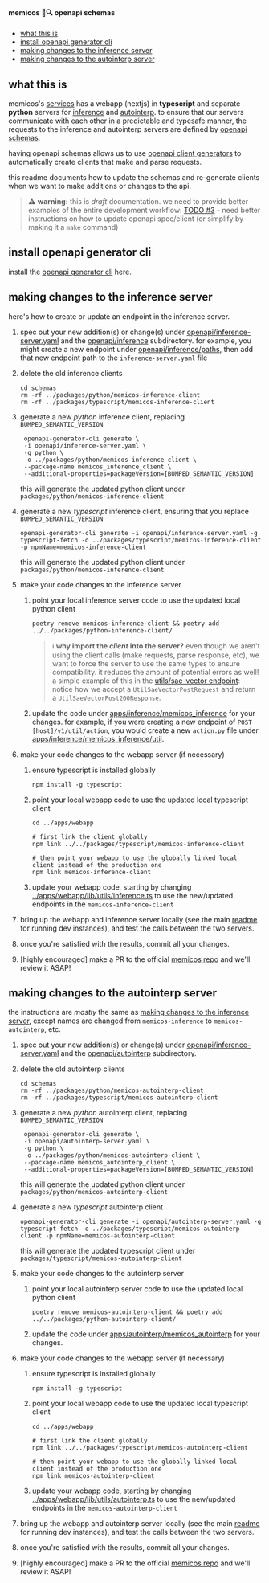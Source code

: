 #### memicos 🧠🔍 openapi schemas

- [what this is](#what-this-is)
- [install openapi generator cli](#install-openapi-generator-cli)
- [making changes to the inference server](#making-changes-to-the-inference-server)
- [making changes to the autointerp server](#making-changes-to-the-autointerp-server)

## what this is

memicos's [services](../README.md#architecture) has a webapp (nextjs) in **typescript** and separate **python** servers for [inference](../apps/inference/README.md) and [autointerp](../apps/autointerp/README.md). to ensure that our servers communicate with each other in a predictable and typesafe manner, the requests to the inference and autointerp servers are defined by [openapi schemas](https://www.openapis.org).

having openapi schemas allows us to use [openapi client generators](https://openapi-generator.tech/docs/installation/) to automatically create clients that make and parse requests.

this readme documents how to update the schemas and re-generate clients when we want to make additions or changes to the api.

> ⚠️ **warning:** this is _draft_ documentation. we need to provide better examples of the entire development workflow: [TODO #3](https://github.com/hijohnnylin/memicos/issues/3) - need better instructions on how to update openapi spec/client (or simplify by making it a `make` command)

## install openapi generator cli

install the [openapi generator cli](https://openapi-generator.tech/docs/installation/) here.

## making changes to the inference server

here's how to create or update an endpoint in the inference server.

1. spec out your new addition(s) or change(s) under [openapi/inference-server.yaml](openapi/inference-server.yaml) and the [openapi/inference](openapi/inference/) subdirectory. for example, you might create a new endpoint under [openapi/inference/paths](openapi/inference/paths/), then add that new endpoint path to the `inference-server.yaml` file
2. delete the old inference clients
   ```
   cd schemas
   rm -rf ../packages/python/memicos-inference-client
   rm -rf ../packages/typescript/memicos-inference-client
   ```
3. generate a new _python_ inference client, replacing `BUMPED_SEMANTIC_VERSION`
   ```
    openapi-generator-cli generate \
    -i openapi/inference-server.yaml \
    -g python \
    -o ../packages/python/memicos-inference-client \
    --package-name memicos_inference_client \
    --additional-properties=packageVersion=[BUMPED_SEMANTIC_VERSION]
   ```
   this will generate the updated python client under `packages/python/memicos-inference-client`
4. generate a new _typescript_ inference client, ensuring that you replace `BUMPED_SEMANTIC_VERSION`
   ```
   openapi-generator-cli generate -i openapi/inference-server.yaml -g typescript-fetch -o ../packages/typescript/memicos-inference-client -p npmName=memicos-inference-client
   ```
   this will generate the updated python client under `packages/python/memicos-inference-client`
5. make your code changes to the inference server
   1. point your local inference server code to use the updated local python client
      ```
      poetry remove memicos-inference-client && poetry add ../../packages/python-inference-client/
      ```
      > ℹ️ **why import the _client_ into the server?** even though we aren't using the client calls (make requests, parse response, etc), we want to force the server to use the same types to ensure compatibility. it reduces the amount of potential errors as well! a simple example of this in the [utils/sae-vector endpoint](../apps/inference/memicos_inference/endpoints/util/sae_vector.py): notice how we accept a `UtilSaeVectorPostRequest` and return a `UtilSaeVectorPost200Response`.
   2. update the code under [apps/inference/memicos_inference](../apps/inference/memicos_inference/) for your changes. for example, if you were creating a new endpoint of `POST [host]/v1/util/action`, you would create a new `action.py` file under [apps/inference/memicos_inference/util](apps/inference/memicos_inference/util).
6. make your code changes to the webapp server (if necessary)

   1. ensure typescript is installed globally
      ```
      npm install -g typescript
      ```
   2. point your local webapp code to use the updated local typescript client

      ```
      cd ../apps/webapp

      # first link the client globally
      npm link ../../packages/typescript/memicos-inference-client

      # then point your webapp to use the globally linked local client instead of the production one
      npm link memicos-inference-client
      ```

   3. update your webapp code, starting by changing [../apps/webapp/lib/utils/inference.ts](../apps/webapp/lib/utils/inference.ts) to use the new/updated endpoints in the `memicos-inference-client`

7. bring up the webapp and inference server locally (see the main [readme](../README.md) for running dev instances), and test the calls between the two servers.
8. once you're satisfied with the results, commit all your changes.
9. [highly encouraged] make a PR to the official [memicos repo](https://github.com/hijohnnylin/memicos) and we'll review it ASAP!

## making changes to the autointerp server

the instructions are _mostly_ the same as [making changes to the inference server](#making-changes-to-the-inference-server), except names are changed from `memicos-inference` to `memicos-autointerp`, etc.

1. spec out your new addition(s) or change(s) under [openapi/inference-server.yaml](openapi/autointerp-server.yaml) and the [openapi/autointerp](openapi/autointerp/) subdirectory.
2. delete the old autointerp clients
   ```
   cd schemas
   rm -rf ../packages/python/memicos-autointerp-client
   rm -rf ../packages/typescript/memicos-autointerp-client
   ```
3. generate a new _python_ autointerp client, replacing `BUMPED_SEMANTIC_VERSION`
   ```
    openapi-generator-cli generate \
    -i openapi/autointerp-server.yaml \
    -g python \
    -o ../packages/python/memicos-autointerp-client \
    --package-name memicos_autointerp_client \
    --additional-properties=packageVersion=[BUMPED_SEMANTIC_VERSION]
   ```
   this will generate the updated python client under `packages/python/memicos-autointerp-client`
4. generate a new _typescript_ autointerp client
   ```
   openapi-generator-cli generate -i openapi/autointerp-server.yaml -g typescript-fetch -o ../packages/typescript/memicos-autointerp-client -p npmName=memicos-autointerp-client
   ```
   this will generate the updated typescript client under `packages/typescript/memicos-autointerp-client`
5. make your code changes to the autointerp server
   1. point your local autointerp server code to use the updated local python client
      ```
      poetry remove memicos-autointerp-client && poetry add ../../packages/python-autointerp-client/
      ```
   2. update the code under [apps/autointerp/memicos_autointerp](../apps/autointerp/memicos_autointerp/) for your changes.
6. make your code changes to the webapp server (if necessary)

   1. ensure typescript is installed globally
      ```
      npm install -g typescript
      ```
   2. point your local webapp code to use the updated local typescript client

      ```
      cd ../apps/webapp

      # first link the client globally
      npm link ../../packages/typescript/memicos-autointerp-client

      # then point your webapp to use the globally linked local client instead of the production one
      npm link memicos-autointerp-client
      ```

   3. update your webapp code, starting by changing [../apps/webapp/lib/utils/autointerp.ts](../apps/webapp/lib/utils/autointerp.ts) to use the new/updated endpoints in the `memicos-autointerp-client`

7. bring up the webapp and autointerp server locally (see the main [readme](../README.md) for running dev instances), and test the calls between the two servers.
8. once you're satisfied with the results, commit all your changes.
9. [highly encouraged] make a PR to the official [memicos repo](https://github.com/hijohnnylin/memicos) and we'll review it ASAP!

